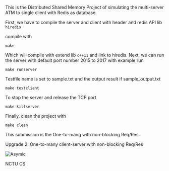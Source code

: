 This is the Distributed Shared Memory Project of simulating the multi-server ATM to single client with Redis as database

First, we have to compile the server and client with header and redis API lib `hiredis`

compile with  

	make 

Which will compile with extend lib `c++11` and link to hiredis. Next, we can run the server with default port number 2015 to 2017 with example run   

	make runserver

Testfile name is set to sample.txt and the output result if sample_output.txt

	make testclient

To stop the server and release the TCP port

	make killserver

Finally, clean the project with

	make clean


This submission is the One-to-mang with non-blocking Req/Res


Upgrade 2: One-to-many client-server with non-blocking Req/Res

![Asymic](https://github.com/yuweichen1008/Side_Program/blob/master/DSM/src/asymc.jpg)  


NCTU CS